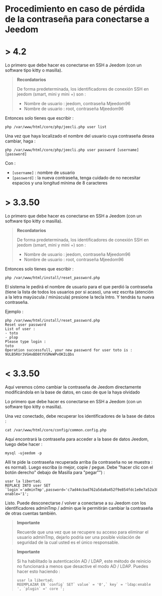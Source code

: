 # Procedimiento en caso de pérdida de la contraseña para conectarse a Jeedom

# > 4.2

Lo primero que debe hacer es conectarse en SSH a Jeedom (con un software tipo kitty o masilla).

>**Recordatorios**
>
>De forma predeterminada, los identificadores de conexión SSH en jeedom (smart, mini y mini +) son :
>- Nombre de usuario : jeedom, contraseña Mjeedom96
>- Nombre de usuario : root, contraseña Mjeedom96

Entonces solo tienes que escribir :

````
php /var/www/html/core/php/jeecli.php user list
````

Una vez que haya localizado el nombre del usuario cuya contraseña desea cambiar, haga : 

````
php /var/www/html/core/php/jeecli.php user password [username] [password]
````

Con : 
- ``[username]`` : nombre de usuario
- ``[password]`` : la nueva contraseña, tenga cuidado de no necesitar espacios y una longitud mínima de 8 caracteres

# > 3.3.50

Lo primero que debe hacer es conectarse en SSH a Jeedom (con un software tipo kitty o masilla).

>**Recordatorios**
>
>De forma predeterminada, los identificadores de conexión SSH en jeedom (smart, mini y mini +) son :
>- Nombre de usuario : jeedom, contraseña Mjeedom96
>- Nombre de usuario : root, contraseña Mjeedom96

Entonces solo tienes que escribir :

````
php /var/www/html/install/reset_password.php
````

El sistema le pedirá el nombre de usuario para el que perdió la contraseña (tiene la lista de todos los usuarios por si acaso), una vez escrita (atención a la letra mayúscula / minúscula) presione la tecla Intro. Y tendrás tu nueva contraseña.

Ejemplo :

````
php /var/www/html/install/reset_password.php
Reset user password
List of user :
- toto
- plop
Please type login :
toto
Operation successfull, your new password for user toto is : 9ULB5RUr3VGHxBD8tYVSMeWPvOKILQbs
````

# < 3.3.50

Aquí veremos cómo cambiar la contraseña de Jeedom directamente modificándola en la base de datos, en caso de que la haya olvidado

Lo primero que debe hacer es conectarse en SSH a Jeedom (con un software tipo kitty o masilla).

Una vez conectado, debe recuperar los identificadores de la base de datos :

````
cat /var/www/html/core/config/common.config.php
````

Aquí encontrará la contraseña para acceder a la base de datos Jeedom, luego debe hacer :

````
mysql -ujeedom -p
````

Allí te pide la contraseña recuperada arriba (la contraseña no se muestra : es normal). Luego escriba (o mejor, copie / pegue. Debe "hacer clic con el botón derecho" debajo de Masilla para "pegar"") :

````
usar la libertad;
REPLACE INTO user SET `login`='adminTmp',password='c7ad44cbad762a5da0a452f9e854fdc1e0e7a52a38015f23f3eab1d80b931dd472634dfac71cd34ebc35d16ab7fb8a90c81f975113d6c7538dc69dd8de9077ec',profils='admin', enable='1';
````

Listo. Puede desconectarse / volver a conectarse a su Jeedom con los identificadores adminTmp / admin que le permitirán cambiar la contraseña de otras cuentas también.

>**Importante**
>
>Recuerde que una vez que se recupere su acceso para eliminar el usuario adminTmp, dejarlo podría ser una posible violación de seguridad de la cual usted es el único responsable.

>**Importante**
>
> Si ha habilitado la autenticación AD / LDAP, este método de reinicio no funcionará a menos que desactive el modo AD / LDAP. Puedes hacer esto haciendo :
>````
>usar la libertad;
>REEMPLAZAR EN `config` SET` value` = '0',` key` = 'ldap:enable ', `plugin` =' core ';
>````

